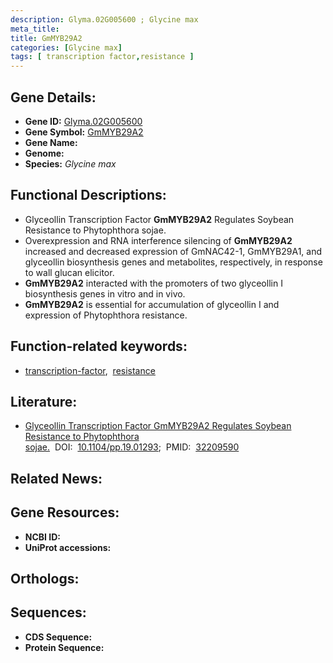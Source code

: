 ```yaml
---
description: Glyma.02G005600 ; Glycine max
meta_title:
title: GmMYB29A2
categories: [Glycine max]
tags: [ transcription factor,resistance ]
---
```


## Gene Details:
- **Gene ID:** [Glyma.02G005600]()
- **Gene Symbol:** <u>GmMYB29A2</u>
- **Gene Name:** 
- **Genome:** []()
- **Species:** *Glycine max*

## Functional Descriptions:
   - Glyceollin Transcription Factor **GmMYB29A2** Regulates Soybean Resistance to Phytophthora sojae.
   - Overexpression and RNA interference silencing of **GmMYB29A2** increased and decreased expression of GmNAC42-1, GmMYB29A1, and glyceollin biosynthesis genes and metabolites, respectively, in response to wall glucan elicitor.
   - **GmMYB29A2** interacted with the promoters of two glyceollin I biosynthesis genes in vitro and in vivo.
   - **GmMYB29A2** is essential for accumulation of glyceollin I and expression of Phytophthora resistance.

## Function-related keywords:
   - [transcription-factor](/tags/transcription-factor/),&nbsp;&nbsp;[resistance](/tags/resistance/)

## Literature:
   - [Glyceollin Transcription Factor GmMYB29A2 Regulates Soybean Resistance to Phytophthora sojae.](https://doi.org/10.1104/pp.19.01293)&nbsp;&nbsp;DOI:&nbsp;&nbsp;[10.1104/pp.19.01293](https://doi.org/10.1104/pp.19.01293);&nbsp;&nbsp;PMID:&nbsp;&nbsp;[32209590](https://pubmed.ncbi.nlm.nih.gov/32209590/)

## Related News:

## Gene Resources:
- **NCBI ID:**  [](https://www.ncbi.nlm.nih.gov/gene/?term=)
- **UniProt accessions:**  [](https://www.uniprot.org/uniprotkb//entry)

## Orthologs:

## Sequences:
- **CDS Sequence:**
- **Protein Sequence:**
